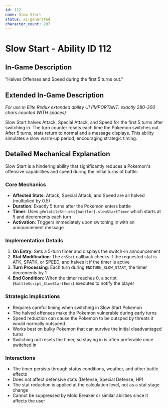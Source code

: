 ```yaml
---
id: 112
name: Slow Start
status: ai-generated
character_count: 297
---
```


# Slow Start - Ability ID 112

## In-Game Description
"Halves Offenses and Speed during the first 5 turns out."

## Extended In-Game Description
*For use in Elite Redux extended ability UI (IMPORTANT: exactly 280-300 chars counted WITH spaces)*

Slow Start halves Attack, Special Attack, and Speed for the first 5 turns after switching in. The turn counter resets each time the Pokemon switches out. After 5 turns, stats return to normal and a message displays. This ability simulates a slow warm-up period, encouraging strategic timing.

## Detailed Mechanical Explanation
Slow Start is a hindering ability that significantly reduces a Pokemon's offensive capabilities and speed during the initial turns of battle:

### Core Mechanics
- **Affected Stats**: Attack, Special Attack, and Speed are all halved (multiplied by 0.5)
- **Duration**: Exactly 5 turns after the Pokemon enters battle
- **Timer**: Uses `gVolatileStructs[battler].slowStartTimer` which starts at 5 and decrements each turn
- **Activation**: Triggers immediately upon switching in with an announcement message

### Implementation Details
1. **On Entry**: Sets a 5-turn timer and displays the switch-in announcement
2. **Stat Modification**: The `onStat` callback checks if the requested stat is ATK, SPATK, or SPEED, and halves it if the timer is active
3. **Turn Processing**: Each turn during `ENDTURN_SLOW_START`, the timer decrements by 1
4. **End Condition**: When the timer reaches 0, a script (`BattleScript_SlowStartEnds`) executes to notify the player

### Strategic Implications
- Requires careful timing when switching in Slow Start Pokemon
- The halved offenses make the Pokemon vulnerable during early turns
- Speed reduction can cause the Pokemon to be outsped by threats it would normally outspeed
- Works best on bulky Pokemon that can survive the initial disadvantaged turns
- Switching out resets the timer, so staying in is often preferable once switched in

### Interactions
- The timer persists through status conditions, weather, and other battle effects
- Does not affect defensive stats (Defense, Special Defense, HP)
- The stat reduction is applied at the calculation level, not as a stat stage change
- Cannot be suppressed by Mold Breaker or similar abilities since it affects the user